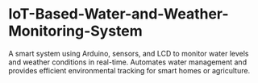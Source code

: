 # IoT-Based-Water-and-Weather-Monitoring-System
A smart system using Arduino, sensors, and LCD to monitor water levels and weather conditions in real-time. Automates water management and provides efficient environmental tracking for smart homes or agriculture. 
